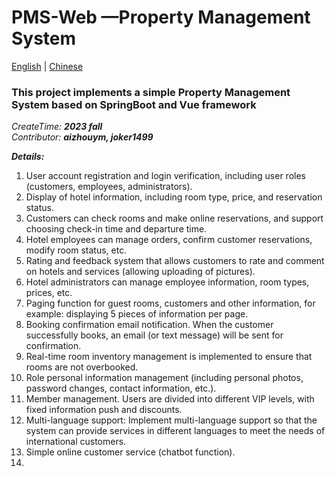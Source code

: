  # PMS-Web —Property Management System
 
<a href="READEME.md">English</a>  | <a href="README_Chinese.md">Chinese</a> 


### This project implements a simple Property Management System based on SpringBoot and Vue framework

_CreateTime: **2023 fall**_    
_Contributor: **aizhouym, joker1499**_

**_Details:_**
1. User account registration and login verification, including user roles (customers, employees, administrators).
2. Display of hotel information, including room type, price, and reservation status.
3. Customers can check rooms and make online reservations, and support choosing check-in time and departure time.
4. Hotel employees can manage orders, confirm customer reservations, modify room status, etc.
5. Rating and feedback system that allows customers to rate and comment on hotels and services (allowing uploading of pictures).
6. Hotel administrators can manage employee information, room types, prices, etc.
7. Paging function for guest rooms, customers and other information, for example: displaying 5 pieces of information per page.
8. Booking confirmation email notification. When the customer successfully books, an email (or text message) will be sent for confirmation.
9. Real-time room inventory management is implemented to ensure that rooms are not overbooked.
10. Role personal information management (including personal photos, password changes, contact information, etc.).
11. Member management. Users are divided into different VIP levels, with fixed information push and discounts.
12. Multi-language support: Implement multi-language support so that the system can provide services in different languages ​​to meet the needs of international customers.
13. Simple online customer service (chatbot function).
14. 
